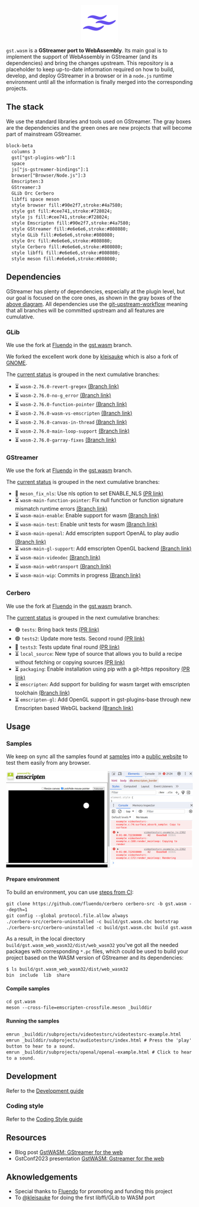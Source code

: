 <p align="center">
  <img src="artwork/gst.wasm.svg" width="100" height="100" align="center"/>
</p>

`gst.wasm` is a **GStreamer port to WebAssembly**. Its main goal is to implement the support of WebAssembly
in GStreamer (and its dependencies) and bring the changes upstream. This repository is a placeholder to
keep up-to-date information required on how to build, develop, and deploy GStreamer in a browser or in
a `node.js` runtime environment until all the information is finally merged into the corresponding
projects.

## The stack
We use the standard libraries and tools used on GStreamer. The gray boxes are the dependencies and the
green ones are new projects that will become part of mainstream GStreamer.

```mermaid
block-beta
  columns 3
  gst["gst-plugins-web"]:1
  space
  js["js-gstreamer-bindings"]:1
  browser["Browser/Node.js"]:3
  Emscripten:3
  GStreamer:3
  GLib Orc Cerbero
  libffi space meson
  style browser fill:#90e2f7,stroke:#4a7580;
  style gst fill:#cee741,stroke:#728024;
  style js fill:#cee741,stroke:#728024;
  style Emscripten fill:#90e2f7,stroke:#4a7580;
  style GStreamer fill:#e6e6e6,stroke:#808080;
  style GLib fill:#e6e6e6,stroke:#808080;
  style Orc fill:#e6e6e6,stroke:#808080;
  style Cerbero fill:#e6e6e6,stroke:#808080;
  style libffi fill:#e6e6e6,stroke:#808080;
  style meson fill:#e6e6e6,stroke:#808080;
```

## Dependencies
GStreamer has plenty of dependencies, especially at the plugin level, but our goal is focused on the
core ones, as shown in the gray boxes of the [above diagram](#the-stack). All dependencies use the
[git-upstream-workflow](https://github.com/fluendo/git-upstream-workflow ) meaning that all branches
will be committed upstream and all features are cumulative.

### GLib
We use the fork at [Fluendo](https://github.com/fluendo/glib) in the [gst.wasm](https://github.com/fluendo/glib/tree/gst.wasm) branch.

We forked the excellent work done by [kleisauke](https://github.com/kleisauke/glib) which is also a fork of [GNOME](https://github.com/GNOME/glib).

The [current status](https://github.com/GNOME/glib/compare/2.76.0...fluendo:gst.wasm) is grouped in the next cumulative branches:
<!-- START guw glib.toml markdown -->
* ⏳ `wasm-2.76.0-revert-gregex` [(Branch link)](https://github.com/fluendo/glib/tree/wasm-2.76.0-revert-gregex)
* ⏳ `wasm-2.76.0-no-g_error` [(Branch link)](https://github.com/fluendo/glib/tree/wasm-2.76.0-no-g_error)
* ⏳ `wasm-2.76.0-function-pointer` [(Branch link)](https://github.com/fluendo/glib/tree/wasm-2.76.0-function-pointer)
* ⏳ `wasm-2.76.0-wasm-vs-emscripten` [(Branch link)](https://github.com/fluendo/glib/tree/wasm-2.76.0-wasm-vs-emscripten)
* ⏳ `wasm-2.76.0-canvas-in-thread` [(Branch link)](https://github.com/fluendo/glib/tree/wasm-2.76.0-canvas-in-thread)
* ⏳ `wasm-2.76.0-main-loop-support` [(Branch link)](https://github.com/fluendo/glib/tree/wasm-2.76.0-main-loop-support)
* ⏳ `wasm-2.76.0-garray-fixes` [(Branch link)](https://github.com/fluendo/glib/tree/wasm-2.76.0-garray-fixes)
<!-- END guw glib.toml markdown -->


### GStreamer
We use the fork at [Fluendo](https://github.com/fluendo/gstreamer) in the [gst.wasm](https://github.com/fluendo/gstreamer/tree/wasm-1.22) branch.

The [current status](https://github.com/fluendo/gstreamer/compare/main...fluendo:gst.wasm) is grouped in the next cumulative branches:
<!-- START guw gstreamer.toml markdown -->
* 🔄 `meson_fix_nls`: Use nls option to set ENABLE_NLS [(PR link)](https://gitlab.freedesktop.org/gstreamer/gstreamer/-/merge_requests/7017)
* ⏳ `wasm-main-function-pointer`: Fix null function or function signature mismatch runtime errors [(Branch link)](https://github.com/fluendo/gstreamer/tree/wasm-main-function-pointer)
* ⏳ `wasm-main-enable`: Enable support for wasm [(Branch link)](https://github.com/fluendo/gstreamer/tree/wasm-main-enable)
* ⏳ `wasm-main-test`: Enable unit tests for wasm [(Branch link)](https://github.com/fluendo/gstreamer/tree/wasm-main-test)
* ⏳ `wasm-main-openal`: Add emscripten support OpenAL to play audio [(Branch link)](https://github.com/fluendo/gstreamer/tree/wasm-main-openal)
* ⏳ `wasm-main-gl-support`: Add emscripten OpenGL backend [(Branch link)](https://github.com/fluendo/gstreamer/tree/wasm-main-gl-support)
* ⏳ `wasm-main-videodec` [(Branch link)](https://github.com/fluendo/gstreamer/tree/wasm-main-videodec)
* ⏳ `wasm-main-webtransport` [(Branch link)](https://github.com/fluendo/gstreamer/tree/wasm-main-webtransport)
* ⏳ `wasm-main-wip`: Commits in progress [(Branch link)](https://github.com/fluendo/gstreamer/tree/wasm-main-wip)
<!-- END guw gstreamer.toml markdown -->

### Cerbero
We use the fork at [Fluendo](https://github.com/fluendo/cerbero) in the [gst.wasm](https://github.com/fluendo/cerbero/tree/gst.wasm) branch.

The [current status](https://github.com/fluendo/cerbero/compare/main...fluendo:cerbero:gst.wasm) is grouped in the next cumulative branches:
<!-- START guw cerbero.toml markdown -->
* 🟢 `tests`: Bring back tests [(PR link)](https://gitlab.freedesktop.org/gstreamer/cerbero/-/merge_requests/1471)
* 🟢 `tests2`: Update more tests. Second round [(PR link)](https://gitlab.freedesktop.org/gstreamer/cerbero/-/merge_requests/1477)
* 🔄 `tests3`: Tests update final round [(PR link)](https://gitlab.freedesktop.org/gstreamer/cerbero/-/merge_requests/1482)
* ⏳ `local_source`: New type of source that allows you to build a recipe without fetching or copying sources [(PR link)](https://gitlab.freedesktop.org/gstreamer/cerbero/-/merge_requests/1483)
* ⏳ `packaging`: Enable installation using pip with a git-https repository [(PR link)](https://gitlab.freedesktop.org/gstreamer/cerbero/-/merge_requests/1484)
* ⏳ `emscripten`: Add support for building for wasm target with emscripten toolchain [(Branch link)](https://github.com/fluendo/cerbero/tree/emscripten)
* ⏳ `emscripten-gl`: Add OpenGL support in gst-plugins-base through new Emscripten based WebGL backend [(Branch link)](https://github.com/fluendo/cerbero/tree/emscripten-gl)
<!-- END guw cerbero.toml markdown -->


## Usage

### Samples
We keep on sync all the samples found at [samples](gst.wasm/subprojects/samples) into a [public website](https://fluendo.github.io/gst.wasm/) to test them easily from any browser.

![videotestsrc ball pattern](docs/img/videotestsrc-sample.jpg)


#### Prepare environment

To build an environment, you can use [steps from CI](.github/workflows/build.yaml):

```
git clone https://github.com/fluendo/cerbero cerbero-src -b gst.wasm --depth=1
git config --global protocol.file.allow always
./cerbero-src/cerbero-uninstalled -c build/gst.wasm.cbc bootstrap
./cerbero-src/cerbero-uninstalled -c build/gst.wasm.cbc build gst.wasm
```

As a result, in the local directory `build/gst.wasm_web_wasm32/dist/web_wasm32`
you've got all the needed packages with corresponding `*.pc` files, which could be used
to build your project based on the WASM version of GStreamer and its dependencies:

```
$ ls build/gst.wasm_web_wasm32/dist/web_wasm32
bin  include  lib  share
```

#### Compile samples

```
cd gst.wasm
meson --cross-file=emscripten-crossfile.meson _builddir
```

#### Running the samples

```
emrun _builddir/subprojects/videotestsrc/videotestsrc-example.html
emrun _builddir/subprojects/audiotestsrc/index.html # Press the 'play' button to hear to a sound.
emrun _builddir/subprojects/openal/openal-example.html # Click to hear to a sound.
```

## Development

Refer to the [Development guide ](DEVELOPMENT.md)

### Coding style

Refer to the [Coding Style guide ](CONTRIBUTING.md)

## Resources
* Blog post [GstWASM: GStreamer for the web](https://fluendo.com/en/blog/gstwasm-gstreamer-for-the-web/)
* GstConf2023 presentation [GstWASM: Gstreamer for the web](https://gstconf.ubicast.tv/videos/gstwasm-gstreamer-for-the-web/)

## Aknowledgements
* Special thanks to [Fluendo](https://fluendo.com) for promoting and funding this project
* To [@kleisauke](https://github.com/kleisauke) for doing the first libffi/GLib to WASM port
